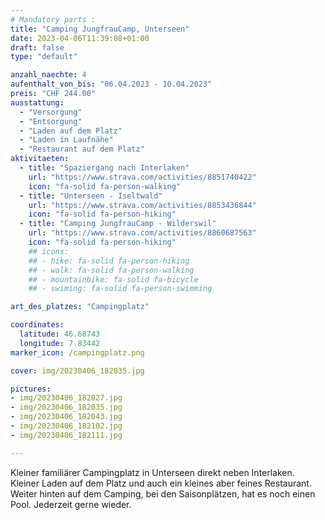 ```yaml
---
# Mandatory parts :
title: "Camping JungfrauCamp, Unterseen"
date: 2023-04-06T11:39:08+01:00
draft: false
type: "default"

anzahl_naechte: 4
aufenthalt_von_bis: "06.04.2023 - 10.04.2023"
preis: "CHF 244.00"
ausstattung:
  - "Versorgung"
  - "Entsorgung"
  - "Laden auf dem Platz"
  - "Laden in Laufnähe"
  - "Restaurant auf dem Platz"
aktivitaeten:
  - title: "Spaziergang nach Interlaken"
    url: "https://www.strava.com/activities/8851740422"
    icon: "fa-solid fa-person-walking"
  - title: "Unterseen - Iseltwald"
    url: "https://www.strava.com/activities/8853436844"
    icon: "fa-solid fa-person-hiking"
  - title: "Camping JungfrauCamp - Wilderswil"
    url: "https://www.strava.com/activities/8860687563"
    icon: "fa-solid fa-person-hiking"
    ## icons:
    ## - hike: fa-solid fa-person-hiking
    ## - walk: fa-solid fa-person-walking
    ## - mountainbike: fa-solid fa-bicycle
    ## - swiming: fa-solid fa-person-swimming

art_des_platzes: "Campingplatz"

coordinates:
  latitude: 46.68743
  longitude: 7.83442
marker_icon: /campingplatz.png

cover: img/20230406_182035.jpg

pictures: 
- img/20230406_182027.jpg
- img/20230406_182035.jpg
- img/20230406_182043.jpg
- img/20230406_182102.jpg
- img/20230406_182111.jpg

---
```

Kleiner familiärer Campingplatz in Unterseen direkt neben Interlaken. Kleiner Laden auf dem Platz und auch ein kleines aber feines Restaurant. Weiter hinten auf dem Camping, bei den Saisonplätzen, hat es noch einen Pool. Jederzeit gerne wieder.